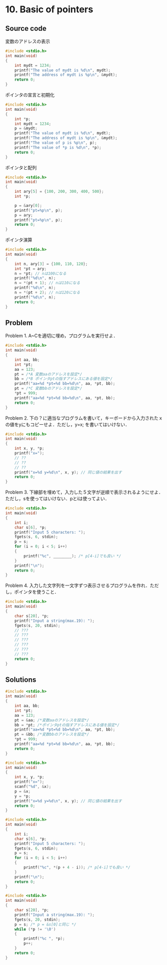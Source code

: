 # 10. Basic of pointers

## Source code
変数のアドレスの表示
``` c title="10-1.c"
#include <stdio.h>
int main(void)
{
    int mydt = 1234;
    printf("The value of mydt is %d\n", mydt);
    printf("The address of mydt is %p\n", &mydt);
    return 0;
}
```

ポインタの宣言と初期化
``` c title="10-2.c"
#include <stdio.h>
int main(void)
{
    int *p;
    int mydt = 1234;
    p = &mydt;
    printf("The value of mydt is %d\n", mydt);
    printf("The address of mydt is %p\n", &mydt);
    printf("The value of p is %p\n", p);
    printf("The value of *p is %d\n", *p);
    return 0;
}
```

ポインタと配列
``` c title="10-3.c"
#include <stdio.h>
int main(void)
{
    int ary[5] = {100, 200, 300, 400, 500};
    int *p;

    p = &ary[0];
    printf("pt=%p\n", p);
    p = ary;
    printf("pt=%p\n", p);
    return 0;
}
```

ポインタ演算
``` c title="10-4.c"
#include <stdio.h>
int main(void)
{
    int n, ary[3] = {100, 110, 120};
    int *pt = ary;
    n = *pt; // nは100になる
    printf("%d\n", n);
    n = *(pt + 1); // nは110になる
    printf("%d\n", n);
    n = *(pt + 2); // nは120になる
    printf("%d\n", n);
    return 0;
}
```

## Problem
Problem 1. A~Cを適切に埋め，プログラムを実行せよ．
``` c title="10-1.c"
#include <stdio.h>
int main(void)
{
    int aa, bb;
    int *pt;
    aa = 123;
    pt = /*A 変数aaのアドレスを設定*/
    bb = /*B ポインタptの指すアドレスにある値を設定*/
    printf("aa=%d *pt=%d bb=%d\n", aa, *pt, bb);
    pt = /*C 変数bbのアドレスを設定*/
    *pt = 999;
    printf("aa=%d *pt=%d bb=%d\n", aa, *pt, bb);
    return 0;
}
```

Problem 2. 下の？に適当なプログラムを書いて，キーボードから入力されたｘの値をyにもコピーせよ．ただし，y=x; を書いてはいけない．
``` c title="10-2.c"
#include <stdio.h>
int main(void)
{
    int x, y, *p;
    printf("x=");
    // ??
    // ??
    // ??
    printf("x=%d y=%d\n", x, y); // 同じ値の結果を出す
    return 0;
}
```

Problem 3. 下線部を埋めて，入力した５文字が逆順で表示されるようにせよ．ただし，sを使ってはいけない．pとiは使ってよい．
``` c title="10-3.c"
#include <stdio.h>
int main(void)
{
    int i;
    char s[6], *p;
    printf("Input 5 characters: ");
    fgets(s, 6, stdin);
    p = s;
    for (i = 0; i < 5; i++)
    {
        printf("%c", ________); /* p[4-i]でも良い */
    }
    printf("\n");
    return 0;
}
```

Problem 4. 入力した文字列を一文字ずつ表示させるプログラムを作れ．ただし，ポインタを使うこと．
``` c title="10-4.c"
#include <stdio.h>
int main(void)
{
    char s[20], *p;
    printf("Input a string(max.19): ");
    fgets(s, 20, stdin);
    // ???
    // ???
	// ???
    // ???
	// ???
    // ???
    return 0;
}
```

## Solutions

``` c title="10-1.c"
#include <stdio.h>
int main(void)
{
    int aa, bb;
    int *pt;
    aa = 123;
    pt = &aa; /*変数aaのアドレスを設定*/
    bb = *pt; /*ポインタptの指すアドレスにある値を設定*/
    printf("aa=%d *pt=%d bb=%d\n", aa, *pt, bb);
    pt = &bb; /*変数bbのアドレスを設定*/
    *pt = 999;
    printf("aa=%d *pt=%d bb=%d\n", aa, *pt, bb);
    return 0;
}
```

``` c title="10-2.c"
#include <stdio.h>
int main(void)
{
    int x, y, *p;
    printf("x=");
    scanf("%d", &x);
    p = &x;
    y = *p;
    printf("x=%d y=%d\n", x, y); // 同じ値の結果を出す
    return 0;
}
```

``` c title="10-3.c"
#include <stdio.h>
int main(void)
{
    int i;
    char s[6], *p;
    printf("Input 5 characters: ");
    fgets(s, 6, stdin);
    p = s;
    for (i = 0; i < 5; i++)
    {
        printf("%c", *(p + 4 - i)); /* p[4-i]でも良い */
    }
    printf("\n");
    return 0;
}
```

``` c title="10-4.c"
#include <stdio.h>
int main(void)
{
    char s[20], *p;
    printf("Input a string(max.19): ");
    fgets(s, 20, stdin);
    p = s; /* p = &s[0]と同じ */
    while (*p != '\0')
    {
        printf("%c ", *p);
        p++;
    }
    return 0;
}
```